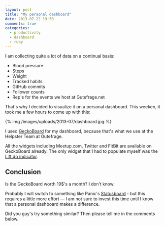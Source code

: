 ```yaml
---
layout: post
title: "My personal dashboard"
date: 2013-07-22 19:30
comments: true
categories:
  - productivity
  - dashboard
  - ruby
---
```


I am collecting quite a lot of data on a continual basis:

* Blood pressure
* Steps
* Weight
* Tracked habits
* GitHub commits
* Follower counts
* Rep's for the events we host at Gutefrage.net

That's why I decided to visualize it on a personal dashboard. This weeken, it took me a few hours to come up with this:

{% img /images/uploads/2013-07/dashboard.jpg %}

I used [GeckoBoard][1] for my dashboard, because that's what we use at the Helpster Team at Gutefrage.

All the widgets including Meetup.com, Twitter and FitBit are available on GeckoBoard already. The only widget that I had to populate myself was the [Lift.do indicator][2].

## Conclusion

Is the GeckoBoard worth 19$'s a month? I don't know. 

Probably I will switch to something like Panic's [Statusboard][3] - but this requires a little more effort — I am not sure to invest this time until I know that a personal dashboard makes a difference.

Did you guy's try something similar? Then please tell me in the comments below.

[1]: https://www.geckoboard.com/  
[2]: https://github.com/shostakovich/gecko-lifter/blob/master/gecko-lifter.rb
[3]: http://panic.com/statusboard/

